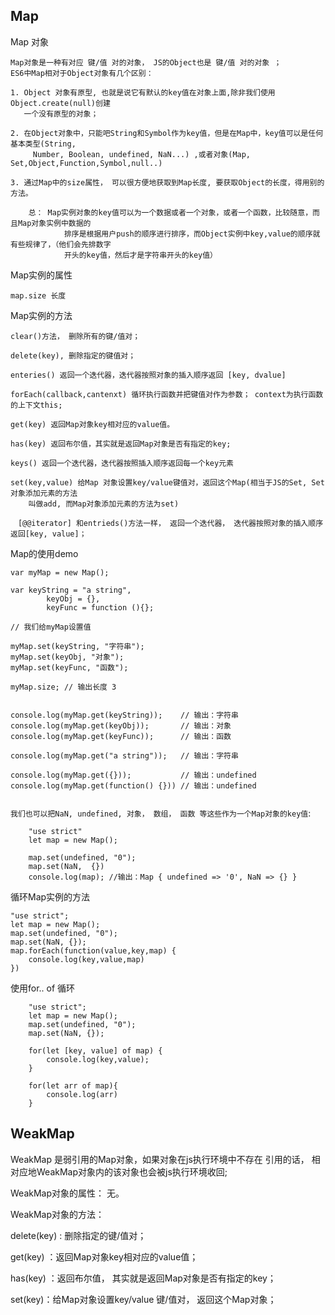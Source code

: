 ## Map

Map 对象
```
Map对象是一种有对应 键/值 对的对象， JS的Object也是 键/值 对的对象 ；
ES6中Map相对于Object对象有几个区别：

1. Object 对象有原型, 也就是说它有默认的key值在对象上面,除非我们使用Object.create(null)创建
   一个没有原型的对象；

2. 在Object对象中，只能吧String和Symbol作为key值，但是在Map中，key值可以是任何基本类型(String,
	 Number, Boolean, undefined, NaN...) ,或者对象(Map, Set,Object,Function,Symbol,null..)

3. 通过Map中的size属性， 可以很方便地获取到Map长度, 要获取Object的长度，得用别的方法。

	总： Map实例对象的key值可以为一个数据或者一个对象，或者一个函数，比较随意，而且Map对象实例中数据的
			排序是根据用户push的顺序进行排序，而Object实例中key,value的顺序就有些规律了，（他们会先排数字
			开头的key值，然后才是字符串开头的key值）

```

Map实例的属性
```
map.size 长度
```

Map实例的方法
```
clear()方法， 删除所有的键/值对；

delete(key), 删除指定的键值对；

enteries() 返回一个迭代器，迭代器按照对象的插入顺序返回 [key, dvalue]

forEach(callback,cantenxt) 循环执行函数并把键值对作为参数； context为执行函数的上下文this;

get(key) 返回Map对象key相对应的value值。 

has(key) 返回布尔值，其实就是返回Map对象是否有指定的key;

keys() 返回一个迭代器，迭代器按照插入顺序返回每一个key元素

set(key,value) 给Map 对象设置key/value键值对，返回这个Map(相当于JS的Set, Set对象添加元素的方法
	叫做add, 而Map对象添加元素的方法为set)

　[@@iterator] 和entrieds()方法一样， 返回一个迭代器， 迭代器按照对象的插入顺序返回[key, value]；
```

Map的使用demo

```
var myMap = new Map();

var keyString = "a string",
		keyObj = {},
		keyFunc = function (){};

// 我们给myMap设置值

myMap.set(keyString, "字符串");
myMap.set(keyObj, "对象");
myMap.set(keyFunc, "函数");

myMap.size; // 输出长度 3


console.log(myMap.get(keyString));    // 输出：字符串
console.log(myMap.get(keyObj));       // 输出：对象
console.log(myMap.get(keyFunc));      // 输出：函数

console.log(myMap.get("a string"));   // 输出：字符串

console.log(myMap.get({}));           // 输出：undefined
console.log(myMap.get(function() {})) // 输出：undefined


```

`我们也可以把NaN, undefined, 对象， 数组， 函数 等这些作为一个Map对象的key值`:
```
	"use strict"
	let map = new Map();

	map.set(undefined, "0");
	map.set(NaN,  {})
	console.log(map); //输出：Map { undefined => '0', NaN => {} }

```

循环Map实例的方法
```
"use strict";
let map = new Map();
map.set(undefined, "0");
map.set(NaN, {});
map.forEach(function(value,key,map) {
	console.log(key,value,map)
})
```

使用for.. of 循环

```
	"use strict";
	let map = new Map();
	map.set(undefined, "0");
	map.set(NaN, {});

	for(let [key, value] of map) {
		console.log(key,value);
	}

	for(let arr of map){
		console.log(arr)
	}

```

## WeakMap

WeakMap 是弱引用的Map对象，如果对象在js执行环境中不存在 引用的话， 相对应地WeakMap对象内的该对象也会被js执行环境收回;   

WeakMap对象的属性： 无。  


WeakMap对象的方法：   

delete(key) : 删除指定的键/值对；

get(key) ：返回Map对象key相对应的value值；

has(key) ：返回布尔值， 其实就是返回Map对象是否有指定的key；

set(key)：给Map对象设置key/value 键/值对， 返回这个Map对象；

























　